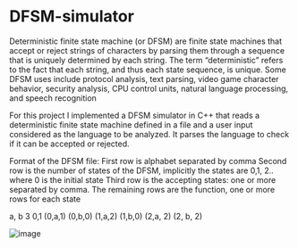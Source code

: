 # DFSM-simulator
Deterministic finite state machine (or DFSM) are finite state machines that accept or reject strings of characters by parsing them through a sequence that is uniquely determined by each string. The term “deterministic” refers to the fact that each string, and thus each state sequence, is unique.
Some DFSM uses include protocol analysis, text parsing, video game character behavior, security analysis, CPU control units, natural language processing, and speech recognition

For this project I implemented a DFSM simulator in C++ that reads a deterministic finite state machine defined in a file and a user input considered as the language to be analyzed. It parses the language to check if it can be accepted or rejected. 

Format of the DFSM file:
First row is alphabet separated by comma
Second row is the number of states of the DFSM, implicitly the states are 0,1, 2.. where 0 is the initial state
Third row is the accepting states: one or more separated by comma.
The remaining rows are the function, one or more rows for each state

a, b
3
0,1
(0,a,1)
(0,b,0)
(1,a,2)
(1,b,0)
(2,a, 2)
(2, b, 2)

![image](https://user-images.githubusercontent.com/92817993/196299515-de9d60fd-ca3a-48c0-bd1d-59f8ec03e00a.png)
